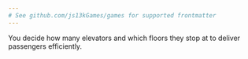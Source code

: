 ```yaml
---
# See github.com/js13kGames/games for supported frontmatter
---
```

You decide how many elevators and which floors they stop at to deliver passengers efficiently.